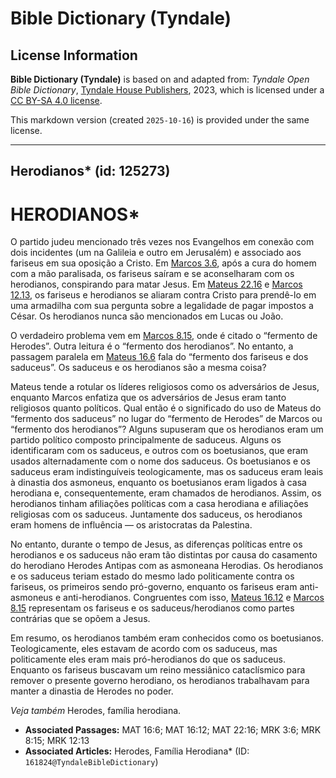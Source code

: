 # Bible Dictionary (Tyndale)

## License Information

**Bible Dictionary (Tyndale)** is based on and adapted from: _Tyndale Open Bible Dictionary_, [Tyndale House Publishers](https://tyndaleopenresources.com/), 2023, which is licensed under a [CC BY-SA 4.0 license](https://creativecommons.org/licenses/by-sa/4.0/legalcode.en).

This markdown version (created `2025-10-16`) is provided under the same license.



--------------------------------

## Herodianos* (id: 125273)

HERODIANOS\*
============

O partido judeu mencionado três vezes nos Evangelhos em conexão com dois incidentes (um na Galileia e outro em Jerusalém) e associado aos fariseus em sua oposição a Cristo. Em [Marcos 3\.6](https://ref.ly/Mark3:6), após a cura do homem com a mão paralisada, os fariseus saíram e se aconselharam com os herodianos, conspirando para matar Jesus. Em [Mateus 22\.16](https://ref.ly/Matt22:16) e [Marcos 12\.13](https://ref.ly/Mark12:13), os fariseus e herodianos se aliaram contra Cristo para prendê\-lo em uma armadilha com sua pergunta sobre a legalidade de pagar impostos a César. Os herodianos nunca são mencionados em Lucas ou João.

O verdadeiro problema vem em [Marcos 8\.15](https://ref.ly/Mark8:15), onde é citado o “fermento de Herodes”. Outra leitura é o “fermento dos herodianos”. No entanto, a passagem paralela em [Mateus 16\.6](https://ref.ly/Matt16:6) fala do “fermento dos fariseus e dos saduceus”. Os saduceus e os herodianos são a mesma coisa?

Mateus tende a rotular os líderes religiosos como os adversários de Jesus, enquanto Marcos enfatiza que os adversários de Jesus eram tanto religiosos quanto políticos. Qual então é o significado do uso de Mateus do “fermento dos saduceus” no lugar do “fermento de Herodes” de Marcos ou “fermento dos herodianos”? Alguns supuseram que os herodianos eram um partido político composto principalmente de saduceus. Alguns os identificaram com os saduceus, e outros com os boetusianos, que eram usados alternadamente com o nome dos saduceus. Os boetusianos e os saduceus eram indistinguíveis teologicamente, mas os saduceus eram leais à dinastia dos asmoneus, enquanto os boetusianos eram ligados à casa herodiana e, consequentemente, eram chamados de herodianos. Assim, os herodianos tinham afiliações políticas com a casa herodiana e afiliações religiosas com os saduceus. Juntamente dos saduceus, os herodianos eram homens de influência — os aristocratas da Palestina.

No entanto, durante o tempo de Jesus, as diferenças políticas entre os herodianos e os saduceus não eram tão distintas por causa do casamento do herodiano Herodes Antipas com as asmoneana Herodias. Os herodianos e os saduceus teriam estado do mesmo lado politicamente contra os fariseus, os primeiros sendo pró\-governo, enquanto os fariseus eram anti\-asmoneus e anti\-herodianos. Congruentes com isso, [Mateus 16\.12](https://ref.ly/Matt16:12) e [Marcos 8\.15](https://ref.ly/Mark8:15) representam os fariseus e os saduceus/herodianos como partes contrárias que se opõem a Jesus.

Em resumo, os herodianos também eram conhecidos como os boetusianos. Teologicamente, eles estavam de acordo com os saduceus, mas politicamente eles eram mais pró\-herodianos do que os saduceus. Enquanto os fariseus buscavam um reino messiânico cataclísmico para remover o presente governo herodiano, os herodianos trabalhavam para manter a dinastia de Herodes no poder.

*Veja também* Herodes, família herodiana.

* **Associated Passages:** MAT 16:6; MAT 16:12; MAT 22:16; MRK 3:6; MRK 8:15; MRK 12:13
* **Associated Articles:** Herodes, Família Herodiana* (ID: `161824@TyndaleBibleDictionary`)

